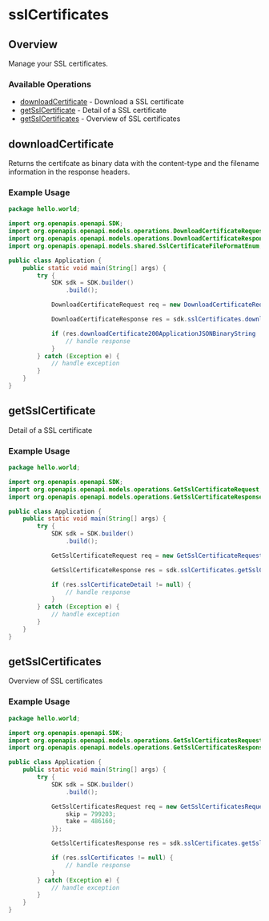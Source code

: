 # sslCertificates

## Overview

Manage your SSL certificates.

### Available Operations

* [downloadCertificate](#downloadcertificate) - Download a SSL certificate
* [getSslCertificate](#getsslcertificate) - Detail of a SSL certificate
* [getSslCertificates](#getsslcertificates) - Overview of SSL certificates

## downloadCertificate

Returns the certifcate as binary data with the content-type and the filename information in the response headers.

### Example Usage

```java
package hello.world;

import org.openapis.openapi.SDK;
import org.openapis.openapi.models.operations.DownloadCertificateRequest;
import org.openapis.openapi.models.operations.DownloadCertificateResponse;
import org.openapis.openapi.models.shared.SslCertificateFileFormatEnum;

public class Application {
    public static void main(String[] args) {
        try {
            SDK sdk = SDK.builder()
                .build();

            DownloadCertificateRequest req = new DownloadCertificateRequest(SslCertificateFileFormatEnum.PFX, "vero", "tenetur", "dignissimos");            

            DownloadCertificateResponse res = sdk.sslCertificates.downloadCertificate(req);

            if (res.downloadCertificate200ApplicationJSONBinaryString != null) {
                // handle response
            }
        } catch (Exception e) {
            // handle exception
        }
    }
}
```

## getSslCertificate

Detail of a SSL certificate

### Example Usage

```java
package hello.world;

import org.openapis.openapi.SDK;
import org.openapis.openapi.models.operations.GetSslCertificateRequest;
import org.openapis.openapi.models.operations.GetSslCertificateResponse;

public class Application {
    public static void main(String[] args) {
        try {
            SDK sdk = SDK.builder()
                .build();

            GetSslCertificateRequest req = new GetSslCertificateRequest("hic", "distinctio");            

            GetSslCertificateResponse res = sdk.sslCertificates.getSslCertificate(req);

            if (res.sslCertificateDetail != null) {
                // handle response
            }
        } catch (Exception e) {
            // handle exception
        }
    }
}
```

## getSslCertificates

Overview of SSL certificates

### Example Usage

```java
package hello.world;

import org.openapis.openapi.SDK;
import org.openapis.openapi.models.operations.GetSslCertificatesRequest;
import org.openapis.openapi.models.operations.GetSslCertificatesResponse;

public class Application {
    public static void main(String[] args) {
        try {
            SDK sdk = SDK.builder()
                .build();

            GetSslCertificatesRequest req = new GetSslCertificatesRequest() {{
                skip = 799203;
                take = 486160;
            }};            

            GetSslCertificatesResponse res = sdk.sslCertificates.getSslCertificates(req);

            if (res.sslCertificates != null) {
                // handle response
            }
        } catch (Exception e) {
            // handle exception
        }
    }
}
```
